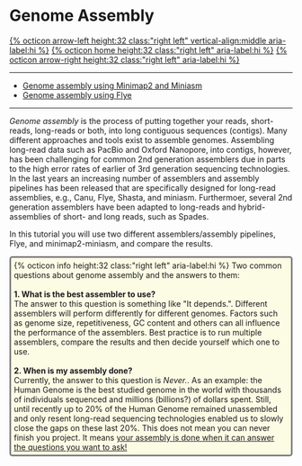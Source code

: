 # Genome Assembly

[{% octicon arrow-left height:32 class:"right left" vertical-align:middle aria-label:hi %}](QC_F.md) [{% octicon home height:32 class:"right left" aria-label:hi %}](index.md) [{% octicon arrow-right height:32 class:"right left" aria-label:hi %}](ASS_M.md)

----
 * [Genome assembly using Minimap2 and Miniasm](ASS_M.md)
 * [Genome assembly using Flye](ASS_F.md)
----

*Genome assembly* is the process of putting together your reads, short-reads, long-reads or both, into long contiguous sequences (contigs). Many different approaches and tools exist to assemble genomes. Assembling long-read data such as PacBio and Oxford Nanopore, into contigs, however, has been challenging for common 2nd generation assemblers due in parts to the high error rates of earlier of 3rd generation sequencing technologies. In the last years an increasing number of assemblers and assembly pipelines has been released that are specifically designed for long-read assemblies, e.g., Canu, Flye, Shasta, and miniasm. Furthermoer, several 2nd generation assemblers have been adapted to long-reads and hybrid-assemblies of short- and long reads, such as Spades. 

In this tutorial you will use two different assemblers/assembly pipelines, Flye, and minimap2-miniasm, and compare the results.

<div style="background-color:#fcfce5;border-radius:5px;border-style:solid;border-color:gray;padding:5px">
  {% octicon info height:32 class:"right left" aria-label:hi %} 
  Two common questions about genome assembly and the answers to them:<br><br>
  <b>1. What is the best assembler to use?</b><br>The answer to this question is something like "It depends.". Different assemblers will perform differently for different genomes. Factors such as genome size, repetitiveness, GC content and others can all influence the performance of the assemblers. Best practice is to run multiple assemblers, compare the results and then decide yourself which one to use.<br><br>
  <b>2. When is my assembly done?</b><br>Currently, the answer to this question is <i>Never.</i>. As an example: the Human Genome is the best studied genome in the world with thousands of individuals sequenced and millions (billions?) of dollars spent. Still, until recently up to 20% of the Human Genome remained unassembled and only resent long-read sequencing technologies enabled us to slowly close the gaps on these last 20%. This does not mean you can never finish you project. It means <u>your assembly is done when it can answer the questions you want to ask!</u>
  </div>
